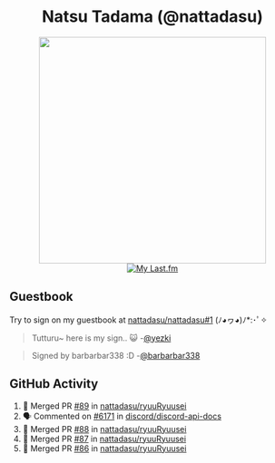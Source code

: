 <div align="center">

# Natsu Tadama (@nattadasu)

[<img width="400" src="https://spotify.nattadeploy.my.id/api?theme=dark&scan=true">](https://open.spotify.com/user/nattadasu)<br>
[![My Last.fm](https://lastfm.nattadeploy.my.id/api?user=nattadasu&loved=true)](https://www.last.fm/user/nattadasu)
</div>

## Guestbook

Try to sign on my guestbook at [nattadasu/nattadasu#1](https://github.com/nattadasu/nattadasu/issues/1) (ﾉ◕ヮ◕)ﾉ\*:･ﾟ✧

<!--START:guestbook-->
> Tutturu~  here is my sign.. :smiley_cat: 
> -[@yezki](https://github.com/yezki)

> Signed by barbarbar338 :D
> -[@barbarbar338](https://github.com/barbarbar338)
<!--END:guestbook-->

## GitHub Activity
<!--START_SECTION:activity-->
1. 🎉 Merged PR [#89](https://github.com/nattadasu/ryuuRyuusei/pull/89) in [nattadasu/ryuuRyuusei](https://github.com/nattadasu/ryuuRyuusei)
2. 🗣 Commented on [#6171](https://github.com/discord/discord-api-docs/issues/6171) in [discord/discord-api-docs](https://github.com/discord/discord-api-docs)
3. 🎉 Merged PR [#88](https://github.com/nattadasu/ryuuRyuusei/pull/88) in [nattadasu/ryuuRyuusei](https://github.com/nattadasu/ryuuRyuusei)
4. 🎉 Merged PR [#87](https://github.com/nattadasu/ryuuRyuusei/pull/87) in [nattadasu/ryuuRyuusei](https://github.com/nattadasu/ryuuRyuusei)
5. 🎉 Merged PR [#86](https://github.com/nattadasu/ryuuRyuusei/pull/86) in [nattadasu/ryuuRyuusei](https://github.com/nattadasu/ryuuRyuusei)
<!--END_SECTION:activity-->
